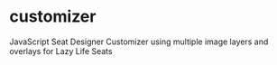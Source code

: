 customizer
==========

JavaScript Seat Designer Customizer using multiple image layers and overlays for Lazy Life Seats
